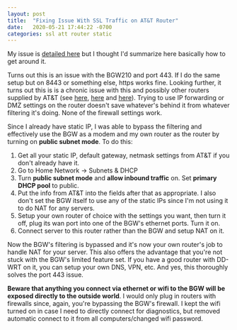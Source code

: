 ```yaml
---
layout: post
title:  "Fixing Issue With SSL Traffic on AT&T Router"
date:   2020-05-21 17:44:22 -0700
categories: ssl att router static
---
```

My issue is [detailed here](https://stackoverflow.com/questions/61893382/issue-with-ssl-traffic-originating-from-home-network-destined-to-home-server-usi) but I thought I'd summarize here basically how to get around it.

Turns out this is an issue with the BGW210 and port 443. If I do the same setup but on 8443 or something else, https works fine. Looking further, it turns out this is is a chronic issue with this and possibly other routers supplied by AT&T (see [here](https://forums.att.com/conversations/att-fiber-equipment/port-443/5df01162bad5f2f60648d0aa?page=1), [here](https://forums.att.com/conversations/att-internet-equipment/arris-bgw210700-being-blocked-with-disallowed-wanside-management-service-access/5df03076bad5f2f6062cfbdf) and [here](https://forums.att.com/conversations/att-internet-equipment/bgw210-port-forwarding-dropping-most-packets-to-specified-port/5defc724bad5f2f606308b9b)). Trying to use IP forwarding or DMZ settings on the router doesn't save whatever's behind it from whatever filtering it's doing. None of the firewall settings work.

Since I already have static IP, I was able to bypass the filtering and effectively use the BGW as a modem and my own router as the router by turning on **public subnet mode**. To do this:

 1. Get all your static IP, default gateway, netmask settings from AT&T if you don't already have it.
 2. Go to Home Network -> Subnets & DHCP
 3. Turn **public subnet mode** and **allow inbound traffic** on. Set **primary DHCP pool** to public.
 4. Put the info from AT&T into the fields after that as appropriate. I also don't set the BGW itself to use any of the static IPs since I'm not using it to do NAT for any servers.
 5. Setup your own router of choice with the settings you want, then turn it off, plug its wan port into one of the BGW's ethernet ports. Turn it on.
 6. Connect server to this router rather than the BGW and setup NAT on it.

Now the BGW's filtering is bypassed and it's now your own router's job to handle NAT for your server. This also offers the advantage that you're not stuck with the BGW's limited feature set. If you have a good router with DD-WRT on it, you can setup your own DNS, VPN, etc. And yes, this thoroughly solves the port 443 issue.

**Beware that anything you connect via ethernet or wifi to the BGW will be exposed directly to the outside world**. I would only plug in routers with firewalls since, again, you're bypassing the BGW's firewall. I kept the wifi turned on in case I need to directly connect for diagnostics, but removed automatic connect to it from all computers/changed wifi password.

